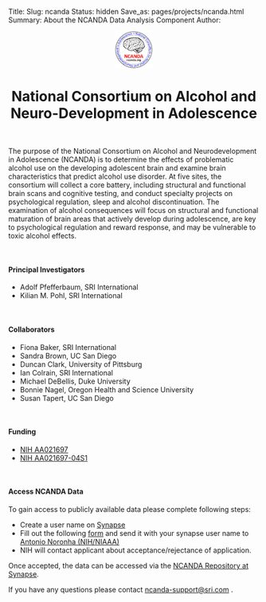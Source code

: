 Title:
Slug: ncanda
Status: hidden
Save_as: pages/projects/ncanda.html
Summary: About the NCANDA Data Analysis Component
Author:

 <div>
    <center><img src="../../images/logo/NCANDA_icon.jpg" alt="ncanda" align="middle" style="width:15%"></center>
</div>

<h1 align="middle">National Consortium on Alcohol and Neuro-Development in Adolescence</h1>

<br />

 The purpose of the National Consortium on Alcohol and Neurodevelopment in Adolescence (NCANDA) is to determine the effects of problematic alcohol use on the developing adolescent brain and examine brain characteristics that predict alcohol use disorder. At five sites, the consortium will collect a core battery, including structural and functional brain scans and cognitive testing, and conduct specialty projects on psychological regulation, sleep and alcohol discontinuation. The examination of alcohol consequences will focus on structural and functional maturation of brain areas that actively develop during adolescence, are key to psychological regulation and reward response, and may be vulnerable to toxic alcohol effects.

<br />

#### Principal Investigators

 * Adolf Pfefferbaum, SRI International
 * Kilian M. Pohl, SRI International

<br />

#### Collaborators

 * Fiona Baker, SRI International
 * Sandra Brown, UC San Diego
 * Duncan Clark, University of Pittsburg
 * Ian Colrain, SRI International
 * Michael DeBellis, Duke University
 * Bonnie Nagel, Oregon Health and Science University
 * Susan Tapert, UC San Diego

<br />

#### Funding

 * [NIH AA021697][funNCANDA]
 * [NIH AA021697-04S1][funSup]

<br />

#### Access NCANDA Data

 To gain access to publicly available data please complete following steps:

 * Create a user name on <a href="https://www.synapse.org">Synapse</a>
 * Fill out the following [form][1] and send it with your synapse user name to <a href="mailto:anoronha@willco.niaaa.nih.gov?subject=Request for Ncanda Data">Antonio Noronha (NIH/NIAAA)</a>
 * NIH will contact applicant about acceptance/rejectance of application.

 Once accepted, the data can be accessed via the <a href="http://dx.doi.org/10.7303/syn3565171">NCANDA Repository at Synapse</a>.

 If you have any questions please contact <a href="mailto:ncanda-support@sri.com?subject=Request for Ncanda Data">ncanda-support@sri.com </a>.


[1]: /form/NCANDA-Data-Distribution-Agreement-V1.pdf
[funNCANDA]: https://projectreporter.nih.gov/project_info_description.cfm?aid=9069368&icde=31063619&ddparam=&ddvalue=&ddsub=&cr=1&csb=default&cs=ASC
[funSup]: https://projectreporter.nih.gov/project_info_description.cfm?aid=9056831&icde=31074859&ddparam=&ddvalue=&ddsub=&cr=3&csb=default&cs=ASC
